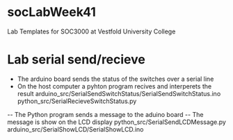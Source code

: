 socLabWeek41
============

Lab Templates for SOC3000 at Vestfold University College


Lab serial send/recieve
=======================
-   The arduino board sends the status of the switches over a serial line
-   On the host computer a pyhton program recives and interperets the result
arduino_src/SerialSendSwitchStatus/SerialSendSwitchStatus.ino
python_src/SerialRecieveSwitchStatus.py


--  The Python program sends a message to the aduino board
--  The message is show on the LCD display
python_src/SerialSendLCDMessage.py
arduino_src/SerialShowLCD/SerialShowLCD.ino




